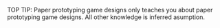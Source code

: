 TOP TIP: Paper prototyping game designs only teaches you about paper prototyping game designs. All other knowledge is inferred asumption.